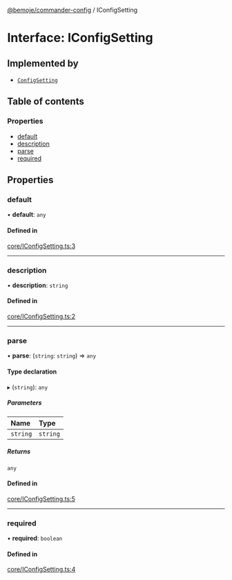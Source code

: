 [@bemoje/commander-config](https://github.com/bemoje/tsmono/blob/main/pkg/commander-config/docs/md/index.md) / IConfigSetting

# Interface: IConfigSetting

## Implemented by

- [`ConfigSetting`](https://github.com/bemoje/tsmono/blob/main/pkg/commander-config/docs/md/classes/ConfigSetting.md)

## Table of contents

### Properties

- [default](https://github.com/bemoje/tsmono/blob/main/pkg/commander-config/docs/md/interfaces/IConfigSetting.md#default)
- [description](https://github.com/bemoje/tsmono/blob/main/pkg/commander-config/docs/md/interfaces/IConfigSetting.md#description)
- [parse](https://github.com/bemoje/tsmono/blob/main/pkg/commander-config/docs/md/interfaces/IConfigSetting.md#parse)
- [required](https://github.com/bemoje/tsmono/blob/main/pkg/commander-config/docs/md/interfaces/IConfigSetting.md#required)

## Properties

### default

• **default**: `any`

#### Defined in

[core/IConfigSetting.ts:3](https://github.com/bemoje/tsmono/blob/ad6c8c6/pkg/commander-config/src/core/IConfigSetting.ts#L3)

___

### description

• **description**: `string`

#### Defined in

[core/IConfigSetting.ts:2](https://github.com/bemoje/tsmono/blob/ad6c8c6/pkg/commander-config/src/core/IConfigSetting.ts#L2)

___

### parse

• **parse**: (`string`: `string`) => `any`

#### Type declaration

▸ (`string`): `any`

##### Parameters

| Name | Type |
| :------ | :------ |
| `string` | `string` |

##### Returns

`any`

#### Defined in

[core/IConfigSetting.ts:5](https://github.com/bemoje/tsmono/blob/ad6c8c6/pkg/commander-config/src/core/IConfigSetting.ts#L5)

___

### required

• **required**: `boolean`

#### Defined in

[core/IConfigSetting.ts:4](https://github.com/bemoje/tsmono/blob/ad6c8c6/pkg/commander-config/src/core/IConfigSetting.ts#L4)
